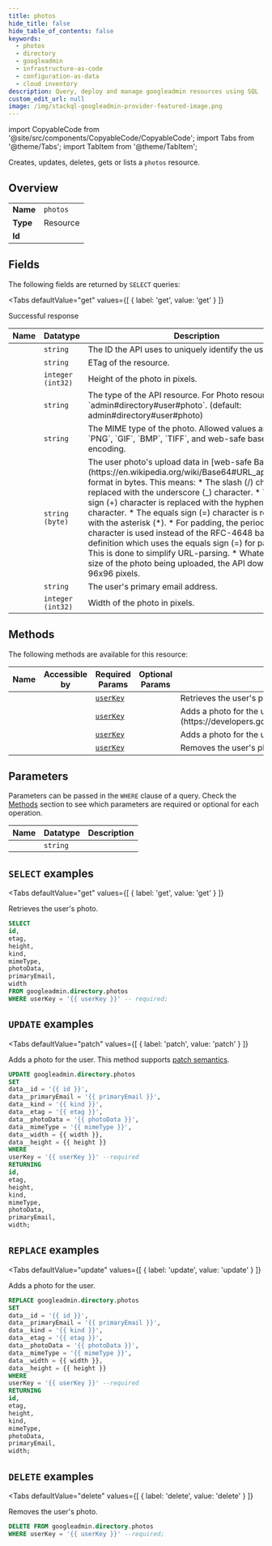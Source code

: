 ```yaml
--- 
title: photos
hide_title: false
hide_table_of_contents: false
keywords:
  - photos
  - directory
  - googleadmin
  - infrastructure-as-code
  - configuration-as-data
  - cloud inventory
description: Query, deploy and manage googleadmin resources using SQL
custom_edit_url: null
image: /img/stackql-googleadmin-provider-featured-image.png
---
```


import CopyableCode from '@site/src/components/CopyableCode/CopyableCode';
import Tabs from '@theme/Tabs';
import TabItem from '@theme/TabItem';

Creates, updates, deletes, gets or lists a <code>photos</code> resource.

## Overview
<table><tbody>
<tr><td><b>Name</b></td><td><code>photos</code></td></tr>
<tr><td><b>Type</b></td><td>Resource</td></tr>
<tr><td><b>Id</b></td><td><CopyableCode code="googleadmin.directory.photos" /></td></tr>
</tbody></table>

## Fields

The following fields are returned by `SELECT` queries:

<Tabs
    defaultValue="get"
    values={[
        { label: 'get', value: 'get' }
    ]}
>
<TabItem value="get">

Successful response

<table>
<thead>
    <tr>
    <th>Name</th>
    <th>Datatype</th>
    <th>Description</th>
    </tr>
</thead>
<tbody>
<tr>
    <td><CopyableCode code="id" /></td>
    <td><code>string</code></td>
    <td>The ID the API uses to uniquely identify the user.</td>
</tr>
<tr>
    <td><CopyableCode code="etag" /></td>
    <td><code>string</code></td>
    <td>ETag of the resource.</td>
</tr>
<tr>
    <td><CopyableCode code="height" /></td>
    <td><code>integer (int32)</code></td>
    <td>Height of the photo in pixels.</td>
</tr>
<tr>
    <td><CopyableCode code="kind" /></td>
    <td><code>string</code></td>
    <td>The type of the API resource. For Photo resources, this is `admin#directory#user#photo`. (default: admin#directory#user#photo)</td>
</tr>
<tr>
    <td><CopyableCode code="mimeType" /></td>
    <td><code>string</code></td>
    <td>The MIME type of the photo. Allowed values are `JPEG`, `PNG`, `GIF`, `BMP`, `TIFF`, and web-safe base64 encoding.</td>
</tr>
<tr>
    <td><CopyableCode code="photoData" /></td>
    <td><code>string (byte)</code></td>
    <td>The user photo's upload data in [web-safe Base64](https://en.wikipedia.org/wiki/Base64#URL_applications) format in bytes. This means: * The slash (/) character is replaced with the underscore (_) character. * The plus sign (+) character is replaced with the hyphen (-) character. * The equals sign (=) character is replaced with the asterisk (*). * For padding, the period (.) character is used instead of the RFC-4648 baseURL definition which uses the equals sign (=) for padding. This is done to simplify URL-parsing. * Whatever the size of the photo being uploaded, the API downsizes it to 96x96 pixels.</td>
</tr>
<tr>
    <td><CopyableCode code="primaryEmail" /></td>
    <td><code>string</code></td>
    <td>The user's primary email address.</td>
</tr>
<tr>
    <td><CopyableCode code="width" /></td>
    <td><code>integer (int32)</code></td>
    <td>Width of the photo in pixels.</td>
</tr>
</tbody>
</table>
</TabItem>
</Tabs>

## Methods

The following methods are available for this resource:

<table>
<thead>
    <tr>
    <th>Name</th>
    <th>Accessible by</th>
    <th>Required Params</th>
    <th>Optional Params</th>
    <th>Description</th>
    </tr>
</thead>
<tbody>
<tr>
    <td><a href="#get"><CopyableCode code="get" /></a></td>
    <td><CopyableCode code="select" /></td>
    <td><a href="#parameter-userKey"><code>userKey</code></a></td>
    <td></td>
    <td>Retrieves the user's photo.</td>
</tr>
<tr>
    <td><a href="#patch"><CopyableCode code="patch" /></a></td>
    <td><CopyableCode code="update" /></td>
    <td><a href="#parameter-userKey"><code>userKey</code></a></td>
    <td></td>
    <td>Adds a photo for the user. This method supports [patch semantics](https://developers.google.com/workspace/admin/directory/v1/guides/performance#patch).</td>
</tr>
<tr>
    <td><a href="#update"><CopyableCode code="update" /></a></td>
    <td><CopyableCode code="replace" /></td>
    <td><a href="#parameter-userKey"><code>userKey</code></a></td>
    <td></td>
    <td>Adds a photo for the user.</td>
</tr>
<tr>
    <td><a href="#delete"><CopyableCode code="delete" /></a></td>
    <td><CopyableCode code="delete" /></td>
    <td><a href="#parameter-userKey"><code>userKey</code></a></td>
    <td></td>
    <td>Removes the user's photo.</td>
</tr>
</tbody>
</table>

## Parameters

Parameters can be passed in the `WHERE` clause of a query. Check the [Methods](#methods) section to see which parameters are required or optional for each operation.

<table>
<thead>
    <tr>
    <th>Name</th>
    <th>Datatype</th>
    <th>Description</th>
    </tr>
</thead>
<tbody>
<tr id="parameter-userKey">
    <td><CopyableCode code="userKey" /></td>
    <td><code>string</code></td>
    <td></td>
</tr>
</tbody>
</table>

## `SELECT` examples

<Tabs
    defaultValue="get"
    values={[
        { label: 'get', value: 'get' }
    ]}
>
<TabItem value="get">

Retrieves the user's photo.

```sql
SELECT
id,
etag,
height,
kind,
mimeType,
photoData,
primaryEmail,
width
FROM googleadmin.directory.photos
WHERE userKey = '{{ userKey }}' -- required;
```
</TabItem>
</Tabs>


## `UPDATE` examples

<Tabs
    defaultValue="patch"
    values={[
        { label: 'patch', value: 'patch' }
    ]}
>
<TabItem value="patch">

Adds a photo for the user. This method supports [patch semantics](https://developers.google.com/workspace/admin/directory/v1/guides/performance#patch).

```sql
UPDATE googleadmin.directory.photos
SET 
data__id = '{{ id }}',
data__primaryEmail = '{{ primaryEmail }}',
data__kind = '{{ kind }}',
data__etag = '{{ etag }}',
data__photoData = '{{ photoData }}',
data__mimeType = '{{ mimeType }}',
data__width = {{ width }},
data__height = {{ height }}
WHERE 
userKey = '{{ userKey }}' --required
RETURNING
id,
etag,
height,
kind,
mimeType,
photoData,
primaryEmail,
width;
```
</TabItem>
</Tabs>


## `REPLACE` examples

<Tabs
    defaultValue="update"
    values={[
        { label: 'update', value: 'update' }
    ]}
>
<TabItem value="update">

Adds a photo for the user.

```sql
REPLACE googleadmin.directory.photos
SET 
data__id = '{{ id }}',
data__primaryEmail = '{{ primaryEmail }}',
data__kind = '{{ kind }}',
data__etag = '{{ etag }}',
data__photoData = '{{ photoData }}',
data__mimeType = '{{ mimeType }}',
data__width = {{ width }},
data__height = {{ height }}
WHERE 
userKey = '{{ userKey }}' --required
RETURNING
id,
etag,
height,
kind,
mimeType,
photoData,
primaryEmail,
width;
```
</TabItem>
</Tabs>


## `DELETE` examples

<Tabs
    defaultValue="delete"
    values={[
        { label: 'delete', value: 'delete' }
    ]}
>
<TabItem value="delete">

Removes the user's photo.

```sql
DELETE FROM googleadmin.directory.photos
WHERE userKey = '{{ userKey }}' --required;
```
</TabItem>
</Tabs>
